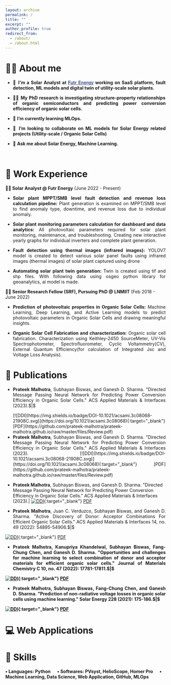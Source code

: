 ```yaml
---
layout: archive
permalink: /
title: ""
excerpt: ""
author_profile: true
redirect_from: 
  - /about/
  - /about.html
---
```


# 👨‍🔬 About me
- <p style="text-align: justify;">🔭 <strong>I'm a Solar Analyst at <a href="https://www.futr.energy/" target="_blank" style="color:#3B528B;">Futr Energy</a> working on SaaS platform, fault detection, ML models and digital twin of utility-scale solar plants.</strong></p>

- <p style="text-align: justify;"> 👨‍🔬 <strong>My PhD research is investigating structure-property relationships of organic semiconductors and predicting power conversion efficiency of organic solar cells.</strong></p>

- <p style="text-align: justify;"> 🌱 <strong>I’m currently learning MLOps.</strong></p>

- <p style="text-align: justify;"> 👯 <strong>I’m looking to collaborate on ML models for Solar Energy related projects (Utility-scale / Organic Solar Cells)</strong></p>

- <p style="text-align: justify;"> 💬 <strong>Ask me about Solar Energy, Machine Learning.</strong> </p><br>


# 💼 Work Experience
**👨‍💻 Solar Analyst @ Futr Energy** (June 2022 - Present)
- <p style="text-align: justify;"><strong>Solar plant MPPT/SMB level fault detection and revenue loss calculation pipeline:</strong> Plant generation is examined on MPPT/SMB level to find anomaly type, downtime, and revenue loss due to individual anomaly.</p>
- <p style="text-align: justify;"><strong>Solar plant monitoring parameters calculation for dashboard and data analytics:</strong> All photovoltaic parameters required for solar plant monitoring, maintenance, and troubleshooting. Creating new interactive yearly graphs for individual inverters and complete plant generation.</p>
- <p style="text-align: justify;"><strong>Fault detection using thermal images (infrared images):</strong> YOLOV7 model is created to detect various solar panel faults using infrared images (thermal images) of solar plant captured using drone</p>
- <p style="text-align: justify;"><strong>Automating solar plant twin generation:</strong> Twin is created using tif and shp files. With following data using osgeo python library for geoanalytics, ai model is made.</p>

**👨‍🎓 Senior Research Fellow (SRF), Pursuing PhD @ LNMIIT** (Feb 2018 - June 2022)
- <p style="text-align: justify;"><strong>Prediction of photovoltaic properties in Organic Solar Cells:</strong> Machine Learning, Deep Learning, and Active Learning models to predict photovoltaic parameters in Organic Solar Cells and drawing meaningful insights.</p>
- <p style="text-align: justify;"><strong>Organic Solar Cell Fabrication and characterization:</strong> Organic solar cell fabrication. Characterization using Keithley-2450 SourceMeter, UV-Vis Spectrophotometer, Spectrofluorometer, Cyclic Voltammetry(CV), External Quantum Efficiency(for calculation of Integrated Jsc and Voltage Loss Analysis).</p>


# 📄 Publications

- <p style="text-align: justify;"><strong>Prateek Malhotra</strong>, Subhayan Biswas, and Ganesh D. Sharma. "Directed Message Passing Neural Network for Predicting Power Conversion Efficiency in Organic Solar Cells." ACS Applied Materials & Interfaces (2023).$|$</p> [![DDI](https://img.shields.io/badge/DOI-10.1021/acsami.3c08068-21908C.svg)](https://doi.org/10.1021/acsami.3c08068){:target="_blank"} [PDF](https://github.com/prateek-malhotra/prateek-malhotra.github.io/raw/master/files/Review.pdf)

- <p style="text-align: justify; margin: 0;"><strong>Prateek Malhotra</strong>, Subhayan Biswas, and Ganesh D. Sharma. "Directed Message Passing Neural Network for Predicting Power Conversion Efficiency in Organic Solar Cells." ACS Applied Materials & Interfaces (2023). [![DDI](https://img.shields.io/badge/DOI-10.1021/acsami.3c08068-21908C.svg)](https://doi.org/10.1021/acsami.3c08068){:target="_blank"} [PDF](https://github.com/prateek-malhotra/prateek-malhotra.github.io/raw/master/files/Review.pdf)</p>


- **Prateek Malhotra**, Subhayan Biswas, and Ganesh D. Sharma. "Directed Message Passing Neural Network for Predicting Power Conversion Efficiency in Organic Solar Cells." ACS Applied Materials & Interfaces (2023).$|$
[![DDI](https://img.shields.io/badge/DOI-10.1021/acsami.3c08068-21908C.svg)](https://doi.org/10.1021/acsami.3c08068){:target="_blank"}
[PDF](https://github.com/prateek-malhotra/prateek-malhotra.github.io/raw/master/files/Review.pdf)

- <p style="text-align: justify;"><strong>Prateek Malhotra</strong>, Juan C. Verduzco, Subhayan Biswas, and Ganesh D. Sharma. "Active Discovery of Donor: Acceptor Combinations For Efficient Organic Solar Cells." ACS Applied Materials & Interfaces 14, no. 49 (2022): 54895-54906.$|$</p>
[![DDI](https://img.shields.io/badge/DOI-10.1021/acsami.2c18540-21908C.svg)](https://doi.org/10.1021/acsami.2c18540){:target="_blank"}
[PDF](https://github.com/prateek-malhotra/prateek-malhotra.github.io/raw/master/files/Active_learning.pdf)

- <p style="text-align: justify;"><strong>Prateek Malhotra, Kanupriya Khandelwal, Subhayan Biswas, Fang-Chung Chen, and Ganesh D. Sharma. "Opportunities and challenges for machine learning to select combination of donor and acceptor materials for efficient organic solar cells." Journal of Materials Chemistry C 10, no. 47 (2022): 17781-17811.$|$</p>
[![DDI](https://img.shields.io/badge/DOI-10.1039/D2TC03276G-21908C.svg)](https://doi.org/10.1039/D2TC03276G){:target="_blank"}
[PDF](https://github.com/prateek-malhotra/prateek-malhotra.github.io/raw/master/files/Review.pdf)

- <p style="text-align: justify;"><strong>Prateek Malhotra</strong>, Subhayan Biswas, Fang-Chung Chen, and Ganesh D. Sharma. "Prediction of non-radiative voltage losses in organic solar cells using machine learning." Solar Energy 228 (2021): 175-186.$|$</p>
[![DDI](https://img.shields.io/badge/DOI-10.1016/j.solener.2021.09.056-21908C.svg)](https://doi.org/10.1016/j.solener.2021.09.056){:target="_blank"}
[PDF](https://github.com/prateek-malhotra/prateek-malhotra.github.io/raw/master/files/non_radiative.pdf)


# 💻 Web Applications

# 🔧 Skills
• Languages: Python &emsp; • Softwares: PVsyst, HelioScope, Homer Pro &emsp; • Machine Learning, Data Science, Web Application, GitHub, MLOps